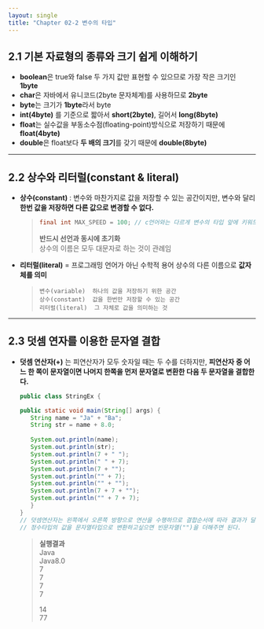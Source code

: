 ```yaml
---
layout: single
title: "Chapter 02-2 변수의 타입"
---
```


## 2.1 기본 자료형의 종류와 크기 쉽게 이해하기
 - **boolean**은 true와 false 두 가지 값만 표현할 수 있으므로 가장 작은 크기인 **1byte**
 - **char**은 자바에서 유니코드(2byte 문자체계)를 사용하므로 **2byte**
 - **byte**는 크기가 **1byte**라서 byte
 - **int(4byte)** 를 기준으로 짧아서 **short(2byte)**, 길어서 **long(8byte)**
 - **float**는 실수값을 부동소수점(floating-point)방식으로 저장하기 때문에  **float(4byte)**
 - **double**은 float보다 **두 배의 크기**를 갖기 때문에 **double(8byte)**
* * *
## 2.2 상수와 리터럴(constant & literal)
- **상수(constant)** : 변수와 마찬가지로 값을 저장할 수 있는 공간이지만, 변수와 달리 **한번 값을 저장하면 다른 값으로 변경할 수 없다.**
    > ```java 
    > final int MAX_SPEED = 100; // c언어와는 다르게 변수의 타입 앞에 키워드 "final" 붙여줘야함
    > ```  
    > **반드시 선언과 동시에 초기화**  
    > 상수의 이름은 모두 대문자로 하는 것이 관례임

- **리터럴(literal)** = 프로그래밍 언어가 아닌 수학적 용어 상수의 다른 이름으로 **값자체를 의미**
    > ```
    > 변수(variable)  하나의 값을 저장하기 위한 공간
    > 상수(constant)  값을 한번만 저장할 수 있는 공간
    > 리터럴(literal)  그 자체로 값을 의미하는 것
    > ```
* * *
## 2.3 덧셈 연자를 이용한 문자열 결합
- **덧셈 연산자(+)** 는 피연산자가 모두 숫자일 때는 두 수를 더하지만, **피연산자 중 어느 한 쪽이 문자열이면 나머지 한쪽을 먼저 문자열로 변환한 다음 두 문자열을 결합한다.**
     ```java
     public class StringEx {
     
	 public static void main(String[] args) {
		String name = "Ja" + "Ba";
		String str = name + 8.0;
		
		System.out.println(name);
		System.out.println(str);
		System.out.println(7 + " ");
		System.out.println(" " + 7);
		System.out.println(7 + "");
		System.out.println("" + 7);
		System.out.println("" + "");
		System.out.println(7 + 7 + "");
		System.out.println("" + 7 + 7);
 	    }
    }
    // 덧셈연산자는 왼쪽에서 오른쪽 방향으로 연산을 수행하므로 결합순서에 따라 결과가 달라지며, 
    // 정수타입의 값을 문자열타입으로 변환하고싶으면 빈문자열("")을 더해주면 된다.
    ```
    > **실행결과**  
    > Java  
    > Java8.0   
    > 7  
    >  7  
    >  7  
    >  7  
    >    
    > 14  
    > 77  
